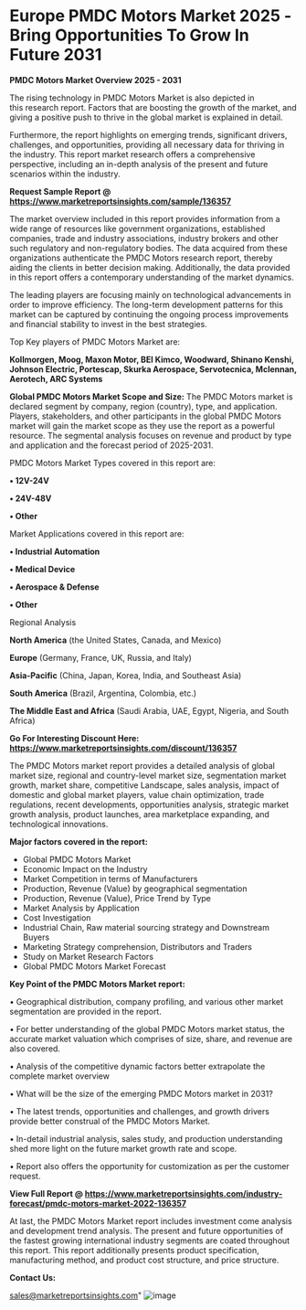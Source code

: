# Europe PMDC Motors Market 2025 -Bring Opportunities To Grow In Future 2031

<Strong> PMDC Motors Market Overview 2025 - 2031</strong>

The rising technology in PMDC Motors Market is also depicted in this research report. Factors that are boosting the growth of the market, and giving a positive push to thrive in the global market is explained in detail.

Furthermore, the report highlights on emerging trends, significant drivers, challenges, and opportunities, providing all necessary data for thriving in the industry. This report market research offers a comprehensive perspective, including an in-depth analysis of the present and future scenarios within the industry.

<strong>Request Sample Report @ <a href=https://www.marketreportsinsights.com/sample/136357>https://www.marketreportsinsights.com/sample/136357</a></strong>

The market overview included in this report provides information from a wide range of resources like government organizations, established companies, trade and industry associations, industry brokers and other such regulatory and non-regulatory bodies. The data acquired from these organizations authenticate the PMDC Motors research report, thereby aiding the clients in better decision making. Additionally, the data provided in this report offers a contemporary understanding of the market dynamics.

The leading players are focusing mainly on technological advancements in order to improve efficiency. The long-term development patterns for this market can be captured by continuing the ongoing process improvements and financial stability to invest in the best strategies.

Top Key players of PMDC Motors Market are:

<strong>Kollmorgen, Moog, Maxon Motor, BEI Kimco, Woodward, Shinano Kenshi, Johnson Electric, Portescap, Skurka Aerospace, Servotecnica, Mclennan, Aerotech, ARC Systems</strong>

<strong><b>Global PMDC Motors Market Scope and Size:</b></strong>
The PMDC Motors market is declared segment by company, region (country), type, and application. Players, stakeholders, and other participants in the global PMDC Motors market will gain the market scope as they use the report as a powerful resource. The segmental analysis focuses on revenue and product by type and application and the forecast period of 2025-2031.

PMDC Motors Market Types covered in this report are:

<strong>• 12V-24V

• 24V-48V

• Other</strong>

Market Applications covered in this report are:

<strong>• Industrial Automation

• Medical Device

• Aerospace & Defense

• Other</strong> 

Regional Analysis

<strong>North America</strong> (the United States, Canada, and Mexico)

<strong>Europe</strong> (Germany, France, UK, Russia, and Italy)

<strong>Asia-Pacific</strong> (China, Japan, Korea, India, and Southeast Asia)

<strong>South America</strong> (Brazil, Argentina, Colombia, etc.)

<strong>The Middle East and Africa</strong> (Saudi Arabia, UAE, Egypt, Nigeria, and South Africa)

<strong>Go For Interesting Discount Here: <a href=https://www.marketreportsinsights.com/discount/136357>https://www.marketreportsinsights.com/discount/136357</a></strong>

The PMDC Motors market report provides a detailed analysis of global market size, regional and country-level market size, segmentation market growth, market share, competitive Landscape, sales analysis, impact of domestic and global market players, value chain optimization, trade regulations, recent developments, opportunities analysis, strategic market growth analysis, product launches, area marketplace expanding, and technological innovations.

<strong><b>Major factors covered in the report:</b></strong>
<ul>
  <li>Global PMDC Motors Market </li>
  <li>Economic Impact on the Industry</li>
  <li>Market Competition in terms of Manufacturers</li>
  <li>Production, Revenue (Value) by geographical segmentation</li>
  <li>Production, Revenue (Value), Price Trend by Type</li>
  <li>Market Analysis by Application</li>
  <li>Cost Investigation</li>
  <li>Industrial Chain, Raw material sourcing strategy and Downstream Buyers</li>
  <li>Marketing Strategy comprehension, Distributors and Traders</li>
  <li>Study on Market Research Factors</li>
  <li>Global PMDC Motors Market Forecast</li>
</ul>

<strong><b>Key Point of the PMDC Motors Market report:</b></strong>

• Geographical distribution, company profiling, and various other market segmentation are provided in the report.

• For better understanding of the global PMDC Motors market status, the accurate market valuation which comprises of size, share, and revenue are also covered.

• Analysis of the competitive dynamic factors better extrapolate the complete market overview

• What will be the size of the emerging PMDC Motors market in 2031?

• The latest trends, opportunities and challenges, and growth drivers provide better construal of the PMDC Motors Market.

• In-detail industrial analysis, sales study, and production understanding shed more light on the future market growth rate and scope.

• Report also offers the opportunity for customization as per the customer request.

<strong><b>View Full Report @ <a href=https://www.marketreportsinsights.com/industry-forecast/pmdc-motors-market-2022-136357>https://www.marketreportsinsights.com/industry-forecast/pmdc-motors-market-2022-136357</a></b></strong>


At last, the PMDC Motors Market report includes investment come analysis and development trend analysis. The present and future opportunities of the fastest growing international industry segments are coated throughout this report. This report additionally presents product specification, manufacturing method, and product cost structure, and price structure.

<strong>Contact Us:</strong>

sales@marketreportsinsights.com"
![image](https://github.com/user-attachments/assets/be31f418-d49b-4d98-b4b9-04dae941b63d)
